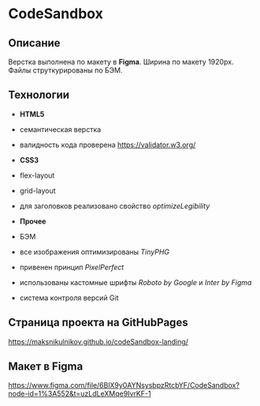 # CodeSandbox 

## Описание
Верстка выполнена по макету в **Figma**. Ширина по макету 1920px. Файлы струткурированы по БЭМ.

## Технологии
- **HTML5**
- семантическая верстка
- валидность кода проверена https://validator.w3.org/

- **СSS3**
- flex-layout
- grid-layout
- для заголовков реализовано свойство *optimizeLegibility*

- **Прочее**
- БЭМ
- все изображения оптимизированы *TinyPHG*
- привенен принцип *PixelPerfect*
- использованы кастомные шрифты *Roboto by Google* и *Inter by Figma*
- система контроля версий Git

## Страница проекта на GitHubPages
https://maksnikulnikov.github.io/codeSandbox-landing/

## Макет в Figma
https://www.figma.com/file/6BlX9y0AYNsysbpzRtcbYF/CodeSandbox?node-id=1%3A552&t=uzLdLeXMqe9IvrKF-1

